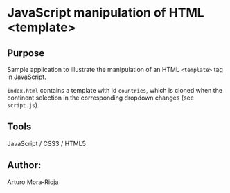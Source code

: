 # JavaScript manipulation of HTML \<template>

## Purpose
Sample application to illustrate the manipulation of an HTML `<template>` tag in JavaScript.

`index.html` contains a template with id `countries`, which is cloned when the continent selection in the corresponding dropdown changes (see `script.js`).

## Tools
JavaScript / CSS3 / HTML5

## Author:
Arturo Mora-Rioja